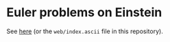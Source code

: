 # Euler problems on Einstein

See [here](https://euler.computing.dcu.ie/) (or the `web/index.ascii` file in this repository).

